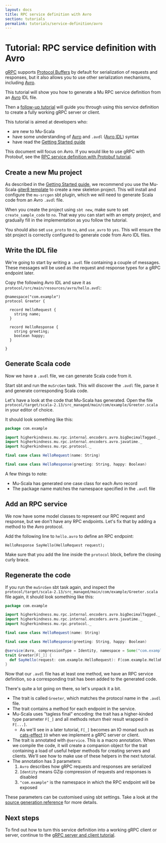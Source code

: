 ```yaml
---
layout: docs
title: RPC service definition with Avro
section: tutorials
permalink: tutorials/service-definition/avro
---
```


# Tutorial: RPC service definition with Avro

[gRPC] supports [Protocol Buffers] by default for serialization of requests and
responses, but it also allows you to use other serialization mechanisms,
including [Avro].

This tutorial will show you how to generate a Mu RPC service definition from an
[Avro] IDL file.

Then a [follow-up tutorial](../grpc-server-client) will guide you through using
this service definition to create a fully working gRPC server or client.

This tutorial is aimed at developers who:

* are new to Mu-Scala
* have some understanding of [Avro] and `.avdl` ([Avro IDL](https://avro.apache.org/docs/current/idl.html)) syntax
* have read the [Getting Started guide](../../getting-started)

This document will focus on Avro. If you would like to use gRPC with Protobuf,
see the [RPC service definition with Protobuf tutorial](protobuf).

## Create a new Mu project

As described in the [Getting Started guide](../../getting-started), we recommend
you use the Mu-Scala [giter8 template](https://github.com/higherkindness/mu-scala.g8) to create a new
skeleton project. This will install and configure the `mu-srcgen` sbt plugin,
which we will need to generate Scala code from an Avro `.avdl` file.

When you create the project using `sbt new`, make sure to set
`create_sample_code` to `no`. That way you can start with an empty project, and
gradually fill in the implementation as you follow the tutorial.

You should also set `use_proto` to `no`, and `use_avro` to `yes`. This will
ensure the sbt project is correctly configured to generate code from Avro IDL
files.

## Write the IDL file

We're going to start by writing a `.avdl` file containing a couple of messages.
These messages will be used as the request and response types for a gRPC
endpoint later.

Copy the following Avro IDL and save it as `protocol/src/main/resources/avro/hello.avdl`:

```avroidl
@namespace("com.example")
protocol Greeter {

  record HelloRequest {
    string name;
  }

  record HelloResponse {
    string greeting;
    boolean happy;
  }

}
```

## Generate Scala code

Now we have a `.avdl` file, we can generate Scala code from it.

Start sbt and run the `muSrcGen` task. This will discover the `.avdl` file,
parse it and generate corresponding Scala code.

Let's have a look at the code that Mu-Scala has generated. Open the file
`protocol/target/scala-2.13/src_managed/main/com/example/Greeter.scala` in your
editor of choice.

It should look something like this:

```scala
package com.example

import higherkindness.mu.rpc.internal.encoders.avro.bigDecimalTagged._
import higherkindness.mu.rpc.internal.encoders.avro.javatime._
import higherkindness.mu.rpc.protocol._

final case class HelloRequest(name: String)

final case class HelloResponse(greeting: String, happy: Boolean)
```

A few things to note:

* Mu-Scala has generated one case class for each Avro record
* The package name matches the namespace specified in the `.avdl` file

## Add an RPC service

We now have some model classes to represent our RPC request and response, but we
don't have any RPC endpoints. Let's fix that by adding a method to the Avro
protocol.

Add the following line to `hello.avro` to define an RPC endpoint:

```avroidl
HelloResponse SayHello(HelloRequest request);
```

Make sure that you add the line inside the `protocol` block, before the closing
curly brace.

## Regenerate the code

If you run the `muSrcGen` sbt task again, and inspect the
`protocol/target/scala-2.13/src_managed/main/com/example/Greeter.scala` file
again, it should look something like this:

```scala
package com.example

import higherkindness.mu.rpc.internal.encoders.avro.bigDecimalTagged._
import higherkindness.mu.rpc.internal.encoders.avro.javatime._
import higherkindness.mu.rpc.protocol._

final case class HelloRequest(name: String)

final case class HelloResponse(greeting: String, happy: Boolean)

@service(Avro, compressionType = Identity, namespace = Some("com.example"))
trait Greeter[F[_]] {
  def SayHello(request: com.example.HelloRequest): F[com.example.HelloResponse]
}
```

Now that our `.avdl` file has at least one method, we have an RPC service
definition, so a corresponding trait has been added to the generated code.

There's quite a lot going on there, so let's unpack it a bit.

* The trait is called `Greeter`, which matches the protocol name in the `.avdl` file.
* The trait contains a method for each endpoint in the service.
* Mu-Scala uses "tagless final" encoding: the trait has a higher-kinded
  type parameter `F[_]` and all methods return their result wrapped in `F[...]`.
    * As we'll see in a later tutorial, `F[_]` becomes an IO monad such as
      [cats-effect] `IO` when we implement a gRPC server or client.
* The trait is annotated with `@service`. This is a macro annotation. When we
  compile the code, it will create a companion object for the trait containing a
  load of useful helper methods for creating servers and clients. We'll see how
  to make use of these helpers in the next tutorial.
* The annotation has 3 parameters:
    1. `Avro` describes how gRPC requests and responses are serialized
    2. `Identity` means GZip compression of requests and responses is disabled
    3. `"com.example"` is the namespace in which the RPC endpoint will be exposed
       
These parameters can be customised using sbt settings. Take a look at the
[source generation reference](../../reference/source-generation) for more details.

## Next steps

To find out how to turn this service definition into a working gRPC client or
server, continue to the [gRPC server and client tutorial](../grpc-server-client).

[Avro]: https://avro.apache.org/docs/current/
[cats-effect]: https://typelevel.org/cats-effect/
[gRPC]: https://grpc.io/
[Protocol Buffers]: https://developers.google.com/protocol-buffers
